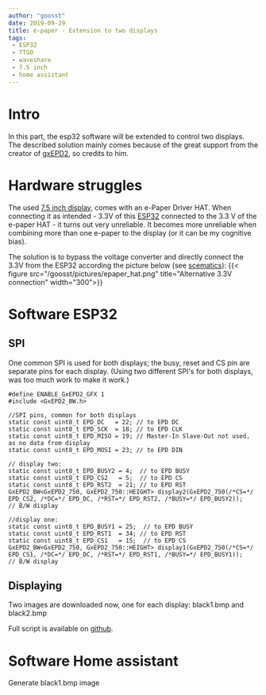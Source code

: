 ```yaml
---
author: "goosst"
date: 2019-09-29
title: e-paper - Extension to two displays
tags:
 - ESP32
 - TTGO
 - waveshare
 - 7.5 inch
 - home assistant
---
```



# Intro
In this part, the esp32 software will be extended to control two displays.
The described solution mainly comes because of the great support from the creator of [gxEPD2](https://github.com/ZinggJM/GxEPD2), so credits to him.

# Hardware struggles
The used [7.5 inch display](https://www.banggood.com/Waveshare-7_5-Inch-E-ink-Screen-Module-e-Paper-Display-SPI-Interface-For-Arduino-Raspberry-Pi-p-1365278.html?p=ET150713234951201708&custlinkid=591953), comes with an e-Paper Driver HAT.
When connecting it as intended - 3.3V of this [ESP32](https://www.banggood.com/LILYGO-TTGO-T-Energy-ESP32-8MByte-PSRAM-WiFi-bluetooth-Module-18650-Battery-ESP32-WROVER-IB-Development-Board-p-1427125.html?p=ET150713234951201708&custlinkid=591947) connected to the 3.3 V of the e-paper HAT - it turns out very unreliable.
It becomes more unreliable when combining more than one e-paper to the display (or it can be my cognitive bias).  

The solution is to bypass the voltage converter and directly connect the 3.3V from the ESP32 according the picture below (see [scematics](https://www.waveshare.com/w/upload/8/87/E-Paper-Driver-HAT-Schematic.pdf)):
{{< figure src="/goosst/pictures/epaper_hat.png" title="Alternative 3.3V connection" width="300">}}

# Software ESP32

## SPI
One common SPI is used for both displays; the busy, reset and CS pin are separate pins for each display.
(Using two different SPI's for both displays, was too much work to make it work.)

```
#define ENABLE_GxEPD2_GFX 1
#include <GxEPD2_BW.h>

//SPI pins, common for both displays
static const uint8_t EPD_DC   = 22; // to EPD DC
static const uint8_t EPD_SCK  = 18; // to EPD CLK
static const uint8_t EPD_MISO = 19; // Master-In Slave-Out not used, as no data from display
static const uint8_t EPD_MOSI = 23; // to EPD DIN

// display two:
static const uint8_t EPD_BUSY2 = 4;  // to EPD BUSY
static const uint8_t EPD_CS2   = 5;  // to EPD CS
static const uint8_t EPD_RST2  = 21; // to EPD RST
GxEPD2_BW<GxEPD2_750, GxEPD2_750::HEIGHT> display2(GxEPD2_750(/*CS=*/ EPD_CS2, /*DC=*/ EPD_DC, /*RST=*/ EPD_RST2, /*BUSY=*/ EPD_BUSY2));   // B/W display

//display one:
static const uint8_t EPD_BUSY1 = 25;  // to EPD BUSY
static const uint8_t EPD_RST1  = 34; // to EPD RST
static const uint8_t EPD_CS1   = 15;  // to EPD CS
GxEPD2_BW<GxEPD2_750, GxEPD2_750::HEIGHT> display1(GxEPD2_750(/*CS=*/ EPD_CS1, /*DC=*/ EPD_DC, /*RST=*/ EPD_RST1, /*BUSY=*/ EPD_BUSY1));   // B/W display

```

## Displaying
Two images are downloaded now, one for each display: black1.bmp and black2.bmp

Full script is available on [github](https://github.com/goosst/HomeAutomation/blob/master/esp32_epaper/bmp_http_twodisp.ino).


# Software Home assistant

Generate black1.bmp image
